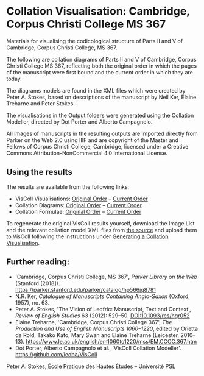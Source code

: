 # Collation Visualisation: Cambridge, Corpus Christi College MS 367

Materials for visualising the codicological structure of Parts II and V of Cambridge, Corpus Christi College, MS 367.

The following are collation diagrams of Parts II and V of Cambridge, Corpus Christi College MS 367, reflecting both the original order in which the pages of the manuscript were first bound and the current order in which they are today.

The diagrams models are found in the XML files which were created by Peter A. Stokes, based on descriptions of the manuscript by Neil Ker, Elaine Treharne and Peter Stokes. 

The visualisations in the Output folders were generated using the Collation Modeller, directed by Dot Porter and Alberto Campagnolo. 

All images of manuscripts in the resulting outputs are imported directly from Parker on the Web 2.0 using  IIIF and are copyright of the Master and Fellows of Corpus Christi College, Cambridge, licensed under a Creative Commons Attribution-NonCommercial 4.0 International
License.

## Using the results

The results are available from the following links:

* VisColl Visualisations: [Original Order](https://pastokes.github.io/CCCC-367/Output%20%28original%20order%29/CCCC367.html) – [Current Order](https://pastokes.github.io/CCCC-367/Output%20%28current%20order%29/CCCC367.html)
* Collation Diagrams: [Original Order](https://pastokes.github.io/CCCC-367/Output%20%28original%20order%29/CCCC367-diagrams.html) – [Current Order](https://pastokes.github.io/CCCC-367/Output%20%28current%20order%29/CCCC367-diagrams.html)
* Collation Formulae: [Original Order](https://pastokes.github.io/CCCC-367/Output%20%28original%20order%29/CCCC367-formulas.html) – [Current Order](https://pastokes.github.io/CCCC-367/Output%20%28current%20order%29/CCCC367-formulas.html)

To regenerate the original VisColl results yourself, download the Image List and the relevant collation model XML files from [the source](https://github.com/pastokes/CCCC-367/) and upload them to VisColl following the instructions under [Generating a Collation Visualisation](https://github.com/leoba/VisColl#generate-collation-visualization).

## Further reading:

* 'Cambridge, Corpus Christi College, MS 367', _Parker Library on the Web_ (Stanford [2018]). <https://parker.stanford.edu/parker/catalog/hp566jq8781>
* N.R. Ker, _Catalogue of Manuscripts Containing Anglo-Saxon_ (Oxford, 1957), no. 63.
* Peter A. Stokes, 'The Vision of Leofric: Manuscript, Text and Context', _Review of English Studies_ 63 (2012): 529–50. [DOI:10.1093/res/hgr052](http://doi.org/10.1093/res/hgr052)
* Elaine Treharne, 'Cambridge, Corpus Christi College 367', _The Production and Use of English Manuscripts 1060–1220_, edited by Orietta da Rold, Takako Kato, Mary Swan and Elaine Treharne (Leicester, 2010–13). <https://www.le.ac.uk/english/em1060to1220/mss/EM.CCCC.367.htm>
* Dot Porter, Alberto Campagnolo et al., 'VisColl Collation Modeller'. <https://github.com/leoba/VisColl>

Peter A. Stokes, École Pratique des Hautes Études – Université PSL
